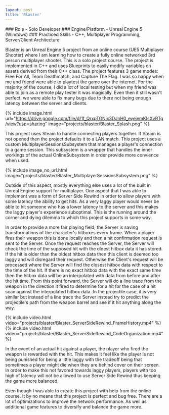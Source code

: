 ```yaml
---
layout: post
title: 'Blaster'
---
```


<div style="display: inline">
### Role - Solo Developer
### Engine/Platform - Unreal Engine 5 (Windows)
### Practiced Skills - C++, Multiplayer Programming, Server/Client Architecture
</div>

Blaster is an Unreal Engine 5 project from an online course (UE5 Multiplayer Shooter) where I am learning how to create a fully online networked 3rd person multiplayer shooter. This is a solo project course. The project is implemented in C++ and uses Blueprints to easily modify variables on assets derived from their C++ class. The project features 3 game modes: Free For All, Team Deathmatch, and Capture The Flag. I was so happy when me and friend were able to playtest the game over the internet. For the majority of the course, I did a lot of local testing but when my friend was able to join as a remote play tester it was magically. Even then it still wasn't perfect, we were able to fix many bugs due to there not being enough latency between the server and clients.

{% include image.html url="https://drive.google.com/file/d/1f_QrxpTGNix3DJnH0_eyeiemKIsXvRTg/view?usp=sharing" image="projects/blaster/Blaster_Splash.png" %}

This project uses Steam to handle connecting players together. If Steam is not opened then the project defaults it to a LAN match. This project uses a custom MultiplayerSessionsSubsystem that manages a player's connection to a game session. This subsystem is a wrapper that handles the inner workings of the actual OnlineSubsystem in order provide more convience when used.

{% include image_no_url.html image="projects/blaster/Blaster_MultiplayerSessionsSubsystem.png" %}

Outside of this aspect, mostly everything else uses a lot of the built in Unreal Engine support for multiplayer. One aspect that I was able to implement was a form of Server Side Rewind in order to allow players with some latency the ability to get hits. As a very laggy player would never be able to hit someone who has a lower latency to the server and this makes the laggy player's experience suboptimal. This is the running around the corner and dying dilemma to which this project supports in some way. 

In order to provide a more fair playing field, the Server is saving transformations of the character's hitboxes every frame. When a player fires their weapon this is done locally and then a hit confirmation request is sent to the Server. Once the request reaches the Server, the Server will check the time of the supposed hit with the oldest hitbox data it has stored. If the hit is older than the oldest hitbox data then this client is deemed too laggy and will disregard their request. Otherwise the Client's request will be processed where the Server will find the closest hitbox data with respect to the time of the hit. If there is no exact hitbox data with the exact same time then the hitbox data will be an interpolated with data from before and after the hit time. From this point forward, the Server will do a line trace from the weapon in the direction it fired to determine for a hit for the case of a hit scan against the interpolated hitbox data. In the projectile case, it is very similar but instead of a line trace the Server instead try to predict the projectile's path from the weapon barrel and see if it hit anything along the way.

{% include video.html video="projects/blaster/Blaster_ServerSideRewind_FrameHistory.mp4" %}
{% include video.html video="projects/blaster/Blaster_ServerSideRewind_CodeOrganization.mp4" %}

In the event of an actual hit against a player, the player who fired the weapon is rewarded with the hit. This makes it feel like the player is not being punished for being a little laggy with the tradeoff being that sometimes a player might die when they are behind cover on their screen. In order to make this not favored towards laggy players, players with too high of latency will not be allowed to use Server Side Rewind thus keeping the game more balanced.

Even though I was able to create this project with help from the online course. It by no means that this project is perfect and bug free. There are a lot of optimizations to improve the network performance. As well as additional game features to diversify and balance the game more.
